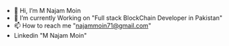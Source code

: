 - 👋 Hi, I’m M Najam Moin
- 🌱 I’m currently Working on "Full stack BlockChain Developer in Pakistan"
- 📫 How to reach me "najammoin71@gmail.com"
-    Linkedin "M Najam Moin"

<!---
mnajammoin/mnajammoin is a ✨ special ✨ repository because its `README.md` (this file) appears on your GitHub profile.
You can click the Preview link to take a look at your changes.
--->

